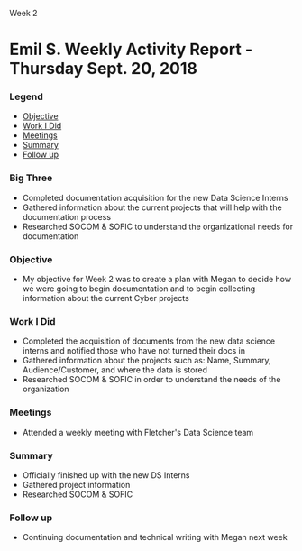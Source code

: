 Week 2
# Emil S.  Weekly Activity Report - Thursday Sept. 20, 2018
### Legend
- [Objective](#objective)
- [Work I Did](#work-i-did)
- [Meetings](#meetings)
- [Summary](#summary)
- [Follow up](#follow-up)

### Big Three
 - Completed documentation acquisition for the new Data Science Interns
 - Gathered information about the current projects that will help with the documentation process
 - Researched SOCOM & SOFIC to understand the organizational needs for documentation
 
### Objective
 - My objective for Week 2 was to create a plan with Megan to decide how we were going to begin documentation and 
   to begin collecting information about the current Cyber projects

### Work I Did
 - Completed the acquisition of documents from the new data science interns and notified those who have not turned their docs in
 - Gathered information about the projects such as: Name, Summary, Audience/Customer, and where the data is stored
 - Researched SOCOM & SOFIC in order to understand the needs of the organization
 
### Meetings
 - Attended a weekly meeting with Fletcher's Data Science team
 
### Summary
 - Officially finished up with the new DS Interns
 - Gathered project information
 - Researched SOCOM & SOFIC
 
### Follow up
 - Continuing documentation and technical writing with Megan next week
